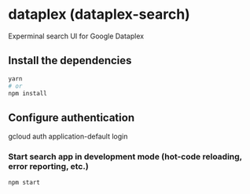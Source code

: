 # dataplex (dataplex-search)

Experminal search UI for Google Dataplex

## Install the dependencies

```bash
yarn
# or
npm install
```

## Configure authentication
gcloud auth application-default login

### Start search app in development mode (hot-code reloading, error reporting, etc.)

```bash
npm start
```
